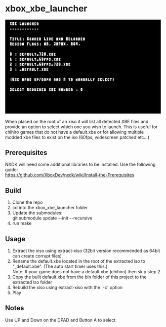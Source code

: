 # xbox_xbe_launcher

![Screenshot](/doc/images/xbe_launcher.png)

When placed on the root of an xiso it will list all detected XBE files and provide an option to select which one you wish to launch. This is useful for chihiro games that do not have a default.xbe or for allowing multiple modded xbe files to exist on the iso (60fps, widescreen patched etc...)

## Prerequisites
NXDK will need some additional libraries to be installed. Use the following guide:  
    https://github.com/XboxDev/nxdk/wiki/Install-the-Prerequisites

## Build
1. Clone the repo
2. cd into the xbox_xbe_launcher folder
3. Update the submodules:  
        git submodule update --init --recursive
4. run make

## Usage
1. Extract the xiso using extract-xiso (32bit version recommended as 64bit can create corrupt files)
2. Rename the default.xbe located in the root of the extracted iso to "_default.xbe". (The auto start timer uses this.)  
   Note: If your game does not have a default.xbe (chihiro) then skip step 2
3. Copy the built default.xbe from the bin folder of this project to the extracted iso folder
4. Rebuild the xiso using extract-xiso with the '-c' option
5. Play


## Notes
Use UP and Down on the DPAD and Button A to select.

